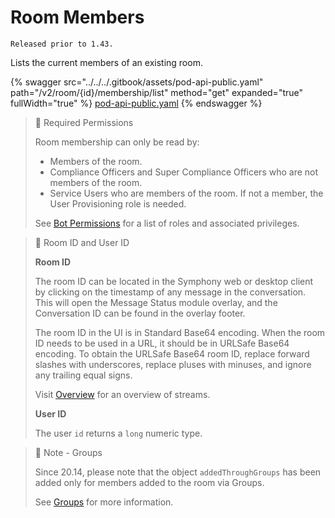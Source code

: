 # Room Members

`Released prior to 1.43.`

Lists the current members of an existing room.

{% swagger src="../../../.gitbook/assets/pod-api-public.yaml" path="/v2/room/{id}/membership/list" method="get" expanded="true" fullWidth="true" %}
[pod-api-public.yaml](../../../.gitbook/assets/pod-api-public.yaml)
{% endswagger %}

> 🚧 Required Permissions
>
> Room membership can only be read by:
>
> * Members of the room.
> * Compliance Officers and Super Compliance Officers who are not members of the room.
> * Service Users who are members of the room. If not a member, the User Provisioning role is needed.
>
> See [Bot Permissions](https://docs.developers.symphony.com/building-bots-on-symphony/configuration/bot-permissions) for a list of roles and associated privileges.

> 📘 Room ID and User ID
>
> **Room ID**
>
> The room ID can be located in the Symphony web or desktop client by clicking on the timestamp of any message in the conversation. This will open the Message Status module overlay, and the Conversation ID can be found in the overlay footer.
>
> The room ID in the UI is in Standard Base64 encoding. When the room ID needs to be used in a URL, it should be in URLSafe Base64 encoding. To obtain the URLSafe Base64 room ID, replace forward slashes with underscores, replace pluses with minuses, and ignore any trailing equal signs.
>
> Visit [Overview](https://docs.developers.symphony.com/building-bots-on-symphony/datafeed/overview-of-streams) for an overview of streams.
>
> **User ID**
>
> The user `id` returns a `long` numeric type.

> 📘 Note - Groups
>
> Since 20.14, please note that the object `addedThroughGroups` has been added only for members added to the room via Groups.
>
> See [Groups](ref:groups-distribution-lists) for more information.
